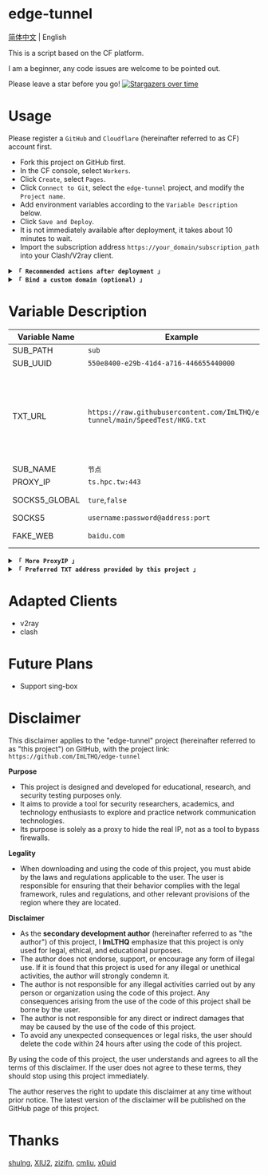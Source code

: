 # edge-tunnel

[简体中文](https://github.com/ImLTHQ/edge-tunnel/blob/main/README.md) | English

This is a script based on the CF platform.

I am a beginner, any code issues are welcome to be pointed out.

Please leave a star before you go!
[![Stargazers over time](https://starchart.cc/ImLTHQ/edge-tunnel.svg?variant=adaptive)](https://starchart.cc/ImLTHQ/edge-tunnel)

# Usage

Please register a `GitHub` and `Cloudflare` (hereinafter referred to as CF) account first.

- Fork this project on GitHub first.
- In the CF console, select `Workers`.
- Click `Create`, select `Pages`.
- Click `Connect to Git`, select the `edge-tunnel` project, and modify the `Project name`.
- Add environment variables according to the `Variable Description` below.
- Click `Save and Deploy`.
- It is not immediately available after deployment, it takes about 10 minutes to wait.
- Import the subscription address `https://your_domain/subscription_path` into your Clash/V2ray client.

<details>
<summary><code><strong>「 Recommended actions after deployment 」</strong></code></summary>

Set up Github Action

- Go to your Forked repository
- Click the `green button` in the `Actions` tab.
- Select `Sync upstream`
- Click `Enable workflow`
- This is to keep your repository up-to-date with the author's synchronization.
</details>

<details>
<summary><code><strong>「 Bind a custom domain (optional) 」</strong></code></summary>

CF connects to your domain:

- Go to `Account Home`, select `Domain`, enter your domain name, click `Continue`.
- Select a plan according to your needs (the free one is enough), click `Continue`, click `Continue to activate`, click `Confirm`.
- According to CF's requirements, return to your domain service provider and replace your current DNS server with the CF DNS server.

Pages bind custom domain

- Click the `Custom Domain` tab of the Pages console, click `Set up a custom domain`.
- Enter the domain name.
- Click `Continue`, click `Activate domain`.
</details>

# Variable Description

| Variable Name | Example | Remarks |
|-|-|-|
| SUB_PATH | `sub` | Subscription path |
| SUB_UUID | `550e8400-e29b-41d4-a716-446655440000` | UUID for verification |
| TXT_URL | `https://raw.githubusercontent.com/ImLTHQ/edge-tunnel/main/SpeedTest/HKG.txt` | Preferred IP TXT address. Supports multiple addresses separated by newlines. Format: address:port#node_name. Default port is 443 if not specified. Default node name is used if not specified. |
| SUB_NAME | `节点` | Default node name |
| PROXY_IP | `ts.hpc.tw:443` | Reverse proxy IP |
| SOCKS5_GLOBAL | `ture`,`false` | Enable SOCKS5 global reverse proxy |
| SOCKS5 | `username:password@address:port` | SOCKS5 |
| FAKE_WEB | `baidu.com` | The fake web page of the root path |

<details>
<summary><code><strong>「 More ProxyIP 」</strong></code></summary>

- `ts.hpc.tw`
- `ProxyIP.US.CMLiussss.net`
- `ProxyIP.SG.CMLiussss.net`
- `ProxyIP.JP.CMLiussss.net`
- `ProxyIP.HK.CMLiussss.net`
- `ProxyIP.KR.CMLiussss.net`
- `ProxyIP.DE.tp2024.CMLiussss.net`
- `ProxyIP.Aliyun.CMLiussss.net`
- `ProxyIP.Oracle.CMLiussss.net`
- `ProxyIP.DigitalOcean.CMLiussss.net`
- `ProxyIP.Vultr.CMLiussss.net`
- `ProxyIP.Multacom.CMLiussss.net`
</details>

<details>
<summary><code><strong>「 Preferred TXT address provided by this project 」</strong></code></summary>

- `https://raw.githubusercontent.com/ImLTHQ/edge-tunnel/main/SpeedTest/HKG.txt` Hong Kong
- `https://raw.githubusercontent.com/ImLTHQ/edge-tunnel/main/SpeedTest/KHH.txt` Taiwan
- `https://raw.githubusercontent.com/ImLTHQ/edge-tunnel/main/SpeedTest/SIN.txt` Singapore
- `https://raw.githubusercontent.com/ImLTHQ/edge-tunnel/main/SpeedTest/NRT.txt` Tokyo
- `https://raw.githubusercontent.com/ImLTHQ/edge-tunnel/main/SpeedTest/SEA.txt` Seattle
- `https://raw.githubusercontent.com/ImLTHQ/edge-tunnel/main/SpeedTest/LHR.txt` London
</details>

# Adapted Clients

- v2ray
- clash

# Future Plans

- Support sing-box

# Disclaimer

This disclaimer applies to the "edge-tunnel" project (hereinafter referred to as "this project") on GitHub, with the project link: `https://github.com/ImLTHQ/edge-tunnel`

**Purpose**

- This project is designed and developed for educational, research, and security testing purposes only.
- It aims to provide a tool for security researchers, academics, and technology enthusiasts to explore and practice network communication technologies.
- Its purpose is solely as a proxy to hide the real IP, not as a tool to bypass firewalls.

**Legality**

- When downloading and using the code of this project, you must abide by the laws and regulations applicable to the user. The user is responsible for ensuring that their behavior complies with the legal framework, rules and regulations, and other relevant provisions of the region where they are located.

**Disclaimer**

- As the **secondary development author** (hereinafter referred to as "the author") of this project, I **ImLTHQ** emphasize that this project is only used for legal, ethical, and educational purposes.
- The author does not endorse, support, or encourage any form of illegal use. If it is found that this project is used for any illegal or unethical activities, the author will strongly condemn it.
- The author is not responsible for any illegal activities carried out by any person or organization using the code of this project. Any consequences arising from the use of the code of this project shall be borne by the user.
- The author is not responsible for any direct or indirect damages that may be caused by the use of the code of this project.
- To avoid any unexpected consequences or legal risks, the user should delete the code within 24 hours after using the code of this project.

By using the code of this project, the user understands and agrees to all the terms of this disclaimer. If the user does not agree to these terms, they should stop using this project immediately.

The author reserves the right to update this disclaimer at any time without prior notice. The latest version of the disclaimer will be published on the GitHub page of this project.

# Thanks
[shulng](https://github.com/shulng), [XIU2](https://github.com/XIU2), [zizifn](https://github.com/zizifn), [cmliu](https://github.com/cmliu), [x0uid](https://github.com/x0uid)
